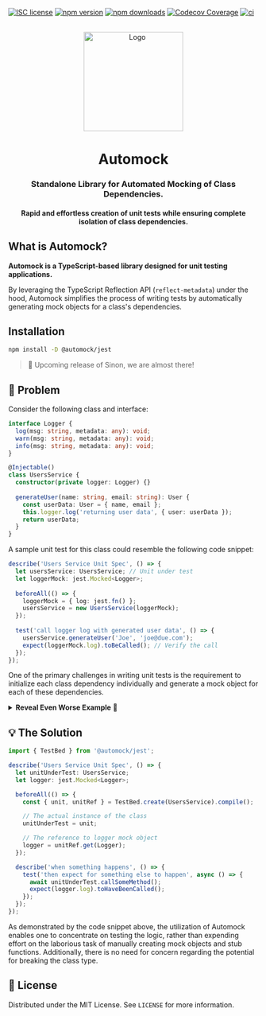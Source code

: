 [![ISC license](http://img.shields.io/badge/license-MIT-brightgreen.svg)](http://opensource.org/licenses/MIT)
[![npm version](http://img.shields.io/npm/v/@automock/jest.svg?style=flat)](https://npmjs.org/package/@automock/jest "View this project on npm")
[![npm downloads](https://img.shields.io/npm/dm/@automock/jest.svg)](https://npmjs.org/package/@automock/jest "View this project on npm")
[![Codecov Coverage](https://img.shields.io/codecov/c/github/omermorad/automock/master.svg?style=flat-square)](https://codecov.io/gh/omermorad/automock)
[![ci](https://github.com/omermorad/automock/actions/workflows/ci.yml/badge.svg?branch=master)](https://github.com/omermorad/automock/actions)

<p align="center">
  <br/>
  <img width="200" src="https://raw.githubusercontent.com/omermorad/automock/master/logo.png" alt="Logo" />

  <h1 align="center">Automock</h1>

  <h3 align="center">
    Standalone Library for Automated Mocking of Class Dependencies.
  </h3>

  <h4 align="center">
    Rapid and effortless creation of unit tests
    while ensuring complete isolation of class dependencies.
  </h4>
</p>

## What is Automock?
**Automock is a TypeScript-based library designed for unit testing applications.**

By leveraging the TypeScript Reflection API (`reflect-metadata`) under the hood,
Automock simplifies the process of writing tests by automatically generating mock
objects for a class's dependencies.

## Installation
```bash
npm install -D @automock/jest
```
> 👷 Upcoming release of Sinon, we are almost there!

## :thinking: Problem
Consider the following class and interface:

```typescript
interface Logger {
  log(msg: string, metadata: any): void;
  warn(msg: string, metadata: any): void;
  info(msg: string, metadata: any): void;
}

@Injectable()
class UsersService {
  constructor(private logger: Logger) {}
  
  generateUser(name: string, email: string): User {
    const userData: User = { name, email };
    this.logger.log('returning user data', { user: userData });
    return userData;
  }
}
```

A sample unit test for this class could resemble the following code snippet:

```typescript
describe('Users Service Unit Spec', () => {
  let usersService: UsersService; // Unit under test
  let loggerMock: jest.Mocked<Logger>;
  
  beforeAll(() => {
    loggerMock = { log: jest.fn() };
    usersService = new UsersService(loggerMock);
  });
  
  test('call logger log with generated user data', () => {
    usersService.generateUser('Joe', 'joe@due.com');
    expect(loggerMock.log).toBeCalled(); // Verify the call
  });
});
```

One of the primary challenges in writing unit tests is the requirement to initialize
each class dependency individually and generate a mock object for each of these dependencies.

<details><summary><b>Reveal Even Worse Example</b> 🤦</summary><p>

```typescript
describe('Users Service Unit Spec', () => {
  let usersService: UsersService;
  let loggerMock: jest.Mocked<Logger>;
  let apiServiceMock: jest.Mocked<ApiService>;

  beforeAll(() => {
    loggerMock = { log: jest.fn(), warn: jest.fn(), info: jest.fn() };
    apiServiceMock = { getUsers: jest.fn(), deleteUser: jest.fn() };
    usersService = new UsersService(loggerMock, apiServiceMock);
  });

  test('...', () => { ... });
});
```
</p></details>

## :bulb: The Solution
```typescript
import { TestBed } from '@automock/jest';

describe('Users Service Unit Spec', () => {
  let unitUnderTest: UsersService;
  let logger: jest.Mocked<Logger>;

  beforeAll(() => {
    const { unit, unitRef } = TestBed.create(UsersService).compile();

    // The actual instance of the class
    unitUnderTest = unit;

    // The reference to logger mock object
    logger = unitRef.get(Logger); 
  });

  describe('when something happens', () => {
    test('then expect for something else to happen', async () => {
      await unitUnderTest.callSomeMethod();
      expect(logger.log).toHaveBeenCalled();
    });
  });
});
```

As demonstrated by the code snippet above, the utilization of Automock enables one
to concentrate on testing the logic, rather than expending effort on the laborious
task of manually creating mock objects and stub functions. Additionally, there is
no need for concern regarding the potential for breaking the class type.

## 📜 License

Distributed under the MIT License. See `LICENSE` for more information.
